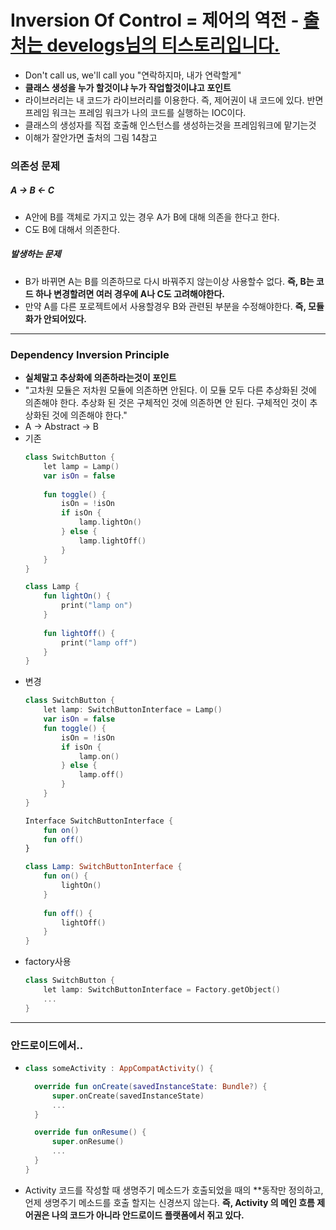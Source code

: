 # Inversion Of Control = 제어의 역전 - [출처는 develogs님의 티스토리입니다.](https://develogs.tistory.com/19)
* Don't call us, we'll call you "연락하지마, 내가 연락할게"
* **클래스 생성을 누가 할것이냐 누가 작업할것이냐고 포인트**
* 라이브러리는 내 코드가 라이브러리를 이용한다. 즉, 제어권이 내 코드에 있다. 반면 프레임 워크는 프레임 워크가 나의 코드를 실행하는 IOC이다.
* 클래스의 생성자를 직접 호출해 인스턴스를 생성하는것을 프레임워크에 맡기는것
* 이해가 잘안가면 출처의 그림 14참고
### 의존성 문제
##### A -> B <- C
* A안에 B를 객체로 가지고 있는 경우 A가 B에 대해 의존을 한다고 한다.
* C도 B에 대해서 의존한다.
##### 발생하는 문제
* B가 바뀌면 A는 B를 의존하므로 다시 바꿔주지 않는이상 사용할수 없다. **즉, B는 코드 하나 변경할려면 여러 경우에 A나 C도 고려해야한다.**
* 만약 A를 다른 포로젝트에서 사용할경우 B와 관련된 부분을 수정해야한다. **즉, 모듈화가 안되어있다.**
---
### Dependency Inversion Principle
* **실체말고 추상화에 의존하라는것이 포인트**
* "고차원 모듈은 저차원 모듈에 의존하면 안된다. 이 모듈 모두 다른 추상화된 것에 의존해야 한다. 추상화 된 것은 구체적인 것에 의존하면 안 된다. 구체적인 것이 추상화된 것에 의존해야 한다."
* A -> Abstract -> B
* 기존
  ```kotlin
  class SwitchButton { 
      let lamp = Lamp() 
      var isOn = false 
      
      fun toggle() { 
          isOn = !isOn 
          if isOn { 
              lamp.lightOn() 
          } else { 
              lamp.lightOff() 
          } 
      } 
  } 
  
  class Lamp { 
      fun lightOn() { 
          print("lamp on") 
      }
      
      fun lightOff() { 
          print("lamp off") 
      } 
  }
* 변경
  ```kotlin
  class SwitchButton { 
      let lamp: SwitchButtonInterface = Lamp()
      var isOn = false 
      fun toggle() { 
          isOn = !isOn 
          if isOn { 
              lamp.on() 
          } else { 
              lamp.off() 
          }
      } 
  } 
  
  Interface SwitchButtonInterface { 
      fun on() 
      fun off() 
  } 
  
  class Lamp: SwitchButtonInterface { 
      fun on() { 
          lightOn() 
      } 
      
      fun off() { 
          lightOff() 
      } 
  }
* factory사용
  ```kotlin
  class SwitchButton { 
      let lamp: SwitchButtonInterface = Factory.getObject()
      ...
  }
---
### 안드로이드에서..
* ```kotlin
  class someActivity : AppCompatActivity() {

    override fun onCreate(savedInstanceState: Bundle?) {
        super.onCreate(savedInstanceState)
        ...
    }

    override fun onResume() {
        super.onResume()
        ...
    }
  }
* Activity 코드를 작성할 때 생명주기 메소드가 호출되었을 때의 **동작만 정의하고, 언제 생명주기 메소드를 호출 할지는 신경쓰지 않는다.
**즉, Activity 의 메인 흐름 제어권은 나의 코드가 아니라 안드로이드 플랫폼에서 쥐고 있다.**
